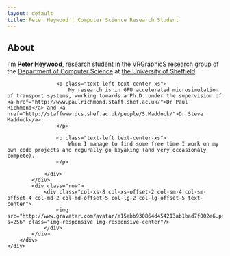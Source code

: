 ```yaml
---
layout: default
title: Peter Heywood | Computer Science Research Student
---
```


<section id="about" class="content">
    <div class="wrapper">
        <div class="container-fluid">
            <div class="row">
                <div class="col-xs-12">
                    <h2 class="sub-header"><span>About</span></h2>
                    <p class="text-left text-center-xs">
                        I'm <strong>Peter Heywood</strong>, research student in the <a href="https://www.shef.ac.uk/dcs/research/groups/graphics">VRGraphicS research group</a> of the <a href="http://www.sheffield.ac.uk/dcs">Department of Computer Science</a> at <a href="http://shef.ac.uk/dcs/">the University of Sheffield</a>.
                    </p>

                    <p class="text-left text-center-xs">
                        My research is in GPU accelerated microsimulation of transport systems, working towards a Ph.D. under the supervision of <a href="http://www.paulrichmond.staff.shef.ac.uk/">Dr Paul Richmond</a> and <a href="http://staffwww.dcs.shef.ac.uk/people/S.Maddock/">Dr Steve Maddock</a>.
                    </p>

                    <p class="text-left text-center-xs">
                        When I manage to find some free time I work on my own code projects and regurally go kayaking (and very occasionaly compete).
                    </p>

                </div>
            </div>
            <div class="row">
                <div class="col-xs-8 col-xs-offset-2 col-sm-4 col-sm-offset-4 col-md-2 col-md-offset-5 col-lg-2 col-lg-offset-5 text-center">
                    <img src="http://www.gravatar.com/avatar/e15abb930864d454213ab1bad7f002e6.png?s=256" class="img-responsive img-responsive-center"/>
                </div>
            </div>
        </div>
    </div>
</section>
